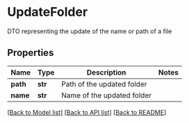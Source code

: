 # UpdateFolder

DTO representing the update of the name or path of a file

## Properties
Name | Type | Description | Notes
------------ | ------------- | ------------- | -------------
**path** | **str** | Path of the updated folder | 
**name** | **str** | Name of the updated folder | 

[[Back to Model list]](../README.md#documentation-for-models) [[Back to API list]](../README.md#documentation-for-api-endpoints) [[Back to README]](../README.md)


